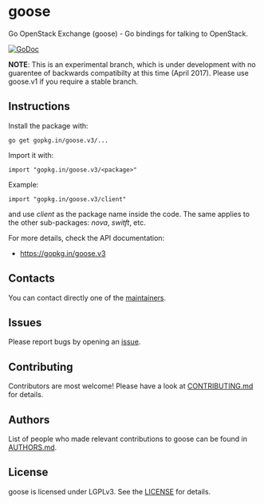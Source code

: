 goose
=====

Go OpenStack Exchange (goose) - Go bindings for talking to OpenStack.

[![GoDoc](https://godoc.org/gopkg.in/goose.v3?status.png)](http://godoc.org/gopkg.in/goose.v3)

**NOTE**: This is an experimental branch, which is under development with no guarentee of backwards compatibilty at this time (April 2017).  Please use goose.v1 if you require a stable branch.

Instructions
------------

Install the package with:

    go get gopkg.in/goose.v3/...

Import it with:

    import "gopkg.in/goose.v3/<package>"

Example:

    import "gopkg.in/goose.v3/client"

and use _client_ as the package name inside the code.
The same applies to the other sub-packages: _nova_, _switft_, etc.

For more details, check the API documentation:

* https://gopkg.in/goose.v3

Contacts
--------

You can contact directly one of the [maintainers](https://github.com/orgs/go-goose/people).

Issues
------

Please report bugs by opening an [issue](https://github.com/go-goose/goose/issues).

Contributing
------------

Contributors are most welcome!
Please have a look at [CONTRIBUTING.md](CONTRIBUTING.md) for details.

Authors
-------

List of people who made relevant contributions to goose can be found in [AUTHORS.md](AUTHORS.md).

License
-------

goose is licensed under LGPLv3. See the [LICENSE](LICENSE) for details.
